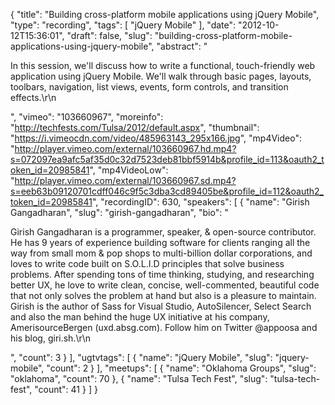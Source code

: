 {
  "title": "Building cross-platform mobile applications using jQuery Mobile",
  "type": "recording",
  "tags": [
    "jQuery Mobile"
  ],
  "date": "2012-10-12T15:36:01",
  "draft": false,
  "slug": "building-cross-platform-mobile-applications-using-jquery-mobile",
  "abstract": "<p>In this session, we'll discuss how to write a functional, touch-friendly web application using jQuery Mobile. We'll walk through basic pages, layouts, toolbars, navigation, list views, events, form controls, and transition effects.\r\n</p>",
  "vimeo": "103660967",
  "moreinfo": "http://techfests.com/Tulsa/2012/default.aspx",
  "thumbnail": "https://i.vimeocdn.com/video/485963143_295x166.jpg",
  "mp4Video": "http://player.vimeo.com/external/103660967.hd.mp4?s=072097ea9afc5af35d0c32d7523deb81bbf5914b&profile_id=113&oauth2_token_id=20985841",
  "mp4VideoLow": "http://player.vimeo.com/external/103660967.sd.mp4?s=eeb63b09120701cdff046c9f5c3dba3cd89405be&profile_id=112&oauth2_token_id=20985841",
  "recordingID": 630,
  "speakers": [
    {
      "name": "Girish Gangadharan",
      "slug": "girish-gangadharan",
      "bio": "<p>Girish Gangadharan is a programmer, speaker, & open-source contributor. He has 9 years of experience building software for clients ranging all the way from small mom & pop shops to multi-billion dollar corporations, and loves to write code built on S.O.L.I.D principles that solve business problems. After spending tons of time thinking, studying, and researching better UX, he love to write clean, concise, well-commented, beautiful code that not only solves the problem at hand but also is a pleasure to maintain. Girish is the author of Sass for Visual Studio, AutoSilencer, Select Search and also the man behind the huge UX initiative at his company, AmerisourceBergen (uxd.absg.com). Follow him on Twitter @appoosa and his blog, giri.sh.\r\n</p>",
      "count": 3
    }
  ],
  "ugtvtags": [
    {
      "name": "jQuery Mobile",
      "slug": "jquery-mobile",
      "count": 2
    }
  ],
  "meetups": [
    {
      "name": "Oklahoma Groups",
      "slug": "oklahoma",
      "count": 70
    },
    {
      "name": "Tulsa Tech Fest",
      "slug": "tulsa-tech-fest",
      "count": 41
    }
  ]
}